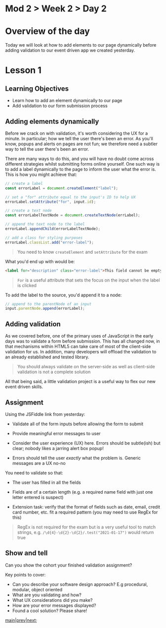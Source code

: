 # Mod 2 > Week 2 > Day 2

# Overview of the day

Today we will look at how to add elements to our page dynamically before adding validation to our event driven app we created yesterday.

# Lesson 1

## Learning Objectives

- Learn how to add an element dynamically to our page
- Add validation to our form submission process

## Adding elements dynamically

Before we crack on with validation, it's worth considering the UX for a minute. In particular; how we tell the user there's been an error. As you'll know, popups and alerts on pages are not fun; we therefore need a subtler way to tell the user there's been an error.

There are many ways to do this, and you will have no doubt come across different strategies whilst submitting forms online yourself. One such way is to add a label dynamically to the page to inform the user what the error is. This is how you might achieve that:

```javascript
// create a label
const errorLabel = document.createElement("label");

// set a "for" attribute equal to the input's ID to help UX
errorLabel.setAttribute("for", input.id);

// create a text node
const errorLabelTextNode = document.createTextNode(errLabel);

// append the text node to the label
errorLabel.appendChild(errorLabelTextNode);

// add a class for styling purposes
errorLabel.classList.add("error-label");
```

> You need to know `createElement` and `setAttribute` for the exam

What you'd end up with would be:

```html
<label for="description" class="error-label">This field cannot be empty</label>
```

> `For` is a useful attribute that sets the focus on the input when the label is clicked

To add the label to the source, you'd append it to a node:

```javascript
// append to the parentNode of an input
input.parentNode.append(errorLabel);
```

## Adding validation

As we covered before, one of the primary uses of JavaScript in the early days was to validate a form before submission. This has all changed now, in that mechanisms within HTML5 can take care of most of the client-side validation for us. In addition, many developers will offload the validation to an already established and tested library.

> You should always validate on the server-side as well as client-side validation is not a complete solution

All that being said, a little validation project is a useful way to flex our new event driven skills.

## Assignment

Using the JSFiddle link from yesterday:

- Validate all of the form inputs before allowing the form to submit

- Provide meaningful error messages to user

- Consider the user experience (UX) here. Errors should be subtle(ish) but clear; nobody likes a jarring alert box popup!

- Errors should tell the user _exactly_ what the problem is. Generic messages are a UX no-no

You need to validate so that:

- The user has filled in all the fields

- Fields are of a certain length (e.g. a required name field with just one letter entered is suspect)

- Extension task: verify that the format of fields such as date, email, credit card number, etc. fit a required pattern (you may need to use RegEx for this)

> RegEx is not required for the exam but is a very useful tool to match strings, e.g. `/\d{4}-\d{2}-\d{2}/.test("2021-01-17")` would return true

## Show and tell

Can you show the cohort your finished validation assignment?

Key points to cover:

- Can you describe your software design approach? E.g procedural, modular, object oriented
- What are you validating and how?
- What UX considerations did you make?
- How are your error messages displayed?
- Found a cool solution? Please share!

[main](/swe)|[prev](/swe/mod2/wk2/day1.html)|[next](/swe/mod2/wk2/day3.html);

